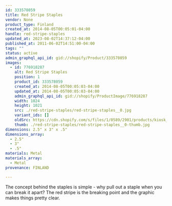```yaml
---
id: 333578059
title: Red Stripe Staples
vendor: None
product_type: Finland
created_at: 2014-08-05T00:05:01-04:00
handle: red-stripe-staples
updated_at: 2023-08-02T14:37:12-04:00
published_at: 2011-06-02T14:51:00-04:00
tags: ""
status: active
admin_graphql_api_id: gid://shopify/Product/333578059
images:
  - id: 776918287
    alt: Red Stripe Staples
    position: 1
    product_id: 333578059
    created_at: 2014-08-05T00:05:03-04:00
    updated_at: 2014-08-05T00:05:03-04:00
    admin_graphql_api_id: gid://shopify/ProductImage/776918287
    width: 1024
    height: 1021
    src: ./red-stripe-staples/red-stripe-staples__0.jpg
    variant_ids: []
    oldSrc: https://cdn.shopify.com/s/files/1/0589/2901/products/kiosk_fi_REDSTAPLES.jpeg?v=1407211503
    thumb: ./red-stripe-staples/red-stripe-staples__0-thumb.jpg
dimensions: 2.5" x 3" x .5"
dimensions_array:
  - 2.5"
  - 3"
  - .5"
materials: Metal
materials_array:
  - Metal
provenance: FINLAND

---
```


The concept behind the staples is simple - why pull out a staple when you can break it apart? The red stripe is the breaking point and the graphic makes things pretty clear.